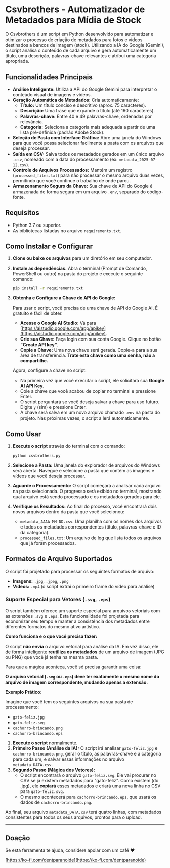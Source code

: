 # Csvbrothers - Automatizador de Metadados para Mídia de Stock

O Csvbrothers é um script em Python desenvolvido para automatizar e otimizar o processo de criação de metadados para fotos e vídeos destinados a bancos de imagem (stock). Utilizando a IA do Google (Gemini), o script analisa o conteúdo de cada arquivo e gera automaticamente um título, uma descrição, palavras-chave relevantes e atribui uma categoria apropriada.

## Funcionalidades Principais

- **Análise Inteligente:** Utiliza a API do Google Gemini para interpretar o conteúdo visual de imagens e vídeos.
- **Geração Automática de Metadados:** Cria automaticamente:
    - **Título:** Um título conciso e descritivo (aprox. 75 caracteres).
    - **Descrição:** Uma frase que expande o título (até 160 caracteres).
    - **Palavras-chave:** Entre 40 e 49 palavras-chave, ordenadas por relevância.
    - **Categoria:** Seleciona a categoria mais adequada a partir de uma lista pré-definida (padrão Adobe Stock).
- **Seleção de Pasta com Interface Gráfica:** Abre uma janela do Windows para que você possa selecionar facilmente a pasta com os arquivos que deseja processar.
- **Saída em CSV:** Salva todos os metadados gerados em um único arquivo `.csv`, nomeado com a data do processamento (ex: `metadata_2025-07-12.csv`).
- **Controle de Arquivos Processados:** Mantém um registro (`processed_files.txt`) para não processar o mesmo arquivo duas vezes, permitindo que você continue o trabalho de onde parou.
- **Armazenamento Seguro da Chave:** Sua chave de API do Google é armazenada de forma segura em um arquivo `.env`, separado do código-fonte.

## Requisitos

- Python 3.7 ou superior.
- As bibliotecas listadas no arquivo `requirements.txt`.

## Como Instalar e Configurar

1.  **Clone ou baixe os arquivos** para um diretório em seu computador.

2.  **Instale as dependências.** Abra o terminal (Prompt de Comando, PowerShell ou outro) na pasta do projeto e execute o seguinte comando:
    ```bash
    pip install -r requirements.txt
    ```

3.  **Obtenha e Configure a Chave de API do Google:**

    Para usar o script, você precisa de uma chave de API do Google AI. É gratuito e fácil de obter.

    - **Acesse o Google AI Studio:** Vá para [https://aistudio.google.com/app/apikey](https://aistudio.google.com/app/apikey).
    - **Crie sua Chave:** Faça login com sua conta Google. Clique no botão **"Create API key"**.
    - **Copie a Chave:** Uma nova chave será gerada. Copie-a para a sua área de transferência. **Trate esta chave como uma senha, não a compartilhe.**

    Agora, configure a chave no script:

    - Na primeira vez que você executar o script, ele solicitará sua **Google AI API Key**.
    - Cole a chave que você acabou de copiar no terminal e pressione Enter.
    - O script perguntará se você deseja salvar a chave para uso futuro. Digite `y` (sim) e pressione Enter.
    - A chave será salva em um novo arquivo chamado `.env` na pasta do projeto. Nas próximas vezes, o script a lerá automaticamente.

## Como Usar

1.  **Execute o script** através do terminal com o comando:
    ```bash
    python csvbrothers.py
    ```

2.  **Selecione a Pasta:** Uma janela do explorador de arquivos do Windows será aberta. Navegue e selecione a pasta que contém as imagens e vídeos que você deseja processar.

3.  **Aguarde o Processamento:** O script começará a analisar cada arquivo na pasta selecionada. O progresso será exibido no terminal, mostrando qual arquivo está sendo processado e os metadados gerados para ele.

4.  **Verifique os Resultados:** Ao final do processo, você encontrará dois novos arquivos dentro da pasta que você selecionou:
    - `metadata_AAAA-MM-DD.csv`: Uma planilha com os nomes dos arquivos e todos os metadados correspondentes (título, palavras-chave e ID da categoria).
    - `processed_files.txt`: Um arquivo de log que lista todos os arquivos que já foram processados.

## Formatos de Arquivo Suportados

O script foi projetado para processar os seguintes formatos de arquivo:
- **Imagens:** `.jpg`, `.jpeg`, `.png`
- **Vídeos:** `.mp4` (o script extrai o primeiro frame do vídeo para análise)

### Suporte Especial para Vetores (`.svg`, `.eps`)

O script também oferece um suporte especial para arquivos vetoriais com as extensões `.svg` e `.eps`. Esta funcionalidade foi projetada para economizar seu tempo e manter a consistência dos metadados entre diferentes formatos do mesmo ativo artístico.

**Como funciona e o que você precisa fazer:**

O script **não envia** o arquivo vetorial para análise da IA. Em vez disso, ele de forma inteligente **reutiliza os metadados** de um arquivo de imagem (JPG ou PNG) que você já tenha na mesma pasta.

Para que a mágica aconteça, você só precisa garantir uma coisa:

**O arquivo vetorial (`.svg` ou `.eps`) deve ter exatamente o mesmo nome do arquivo de imagem correspondente, mudando apenas a extensão.**

**Exemplo Prático:**

Imagine que você tem os seguintes arquivos na sua pasta de processamento:

- `gato-feliz.jpg`
- `gato-feliz.svg`
- `cachorro-brincando.png`
- `cachorro-brincando.eps`

1.  **Execute o script** normalmente.
2.  **Primeiro Passo (Análise da IA):** O script irá analisar `gato-feliz.jpg` e `cachorro-brincando.png`, gerar o título, as palavras-chave e a categoria para cada um, e salvar essas informações no arquivo `metadata_DATA.csv`.
3.  **Segundo Passo (Mágica dos Vetores):**
    - O script encontrará o arquivo `gato-feliz.svg`. Ele vai procurar no CSV se já existem metadados para "gato-feliz". Como existem (do .jpg), ele **copiará** esses metadados e criará uma nova linha no CSV para `gato-feliz.svg`.
    - O mesmo acontecerá para `cachorro-brincando.eps`, que usará os dados de `cachorro-brincando.png`.

Ao final, seu arquivo `metadata_DATA.csv` terá quatro linhas, com metadados consistentes para todos os seus arquivos, prontos para o upload.

---

## Doação

Se esta ferramenta te ajuda, considere apoiar com um café ❤️

[https://ko-fi.com/dentparanoide](https://ko-fi.com/dentparanoide)

